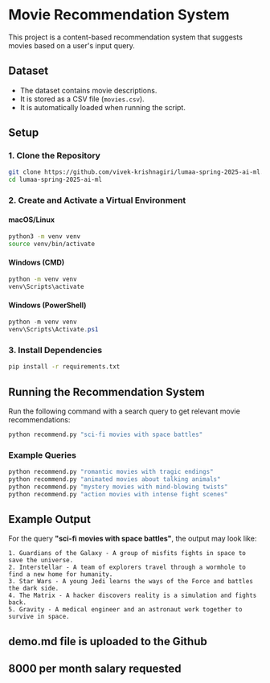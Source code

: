# Movie Recommendation System

This project is a content-based recommendation system that suggests movies based on a user's input query.

## Dataset

- The dataset contains movie descriptions.
- It is stored as a CSV file (`movies.csv`).
- It is automatically loaded when running the script.

## Setup

### 1. Clone the Repository

```bash
git clone https://github.com/vivek-krishnagiri/lumaa-spring-2025-ai-ml.git
cd lumaa-spring-2025-ai-ml
```

### 2. Create and Activate a Virtual Environment

#### macOS/Linux

```bash
python3 -m venv venv
source venv/bin/activate
```

#### Windows (CMD)

```bash
python -m venv venv
venv\Scripts\activate
```

#### Windows (PowerShell)

```powershell
python -m venv venv
venv\Scripts\Activate.ps1
```

### 3. Install Dependencies

```bash
pip install -r requirements.txt
```

## Running the Recommendation System

Run the following command with a search query to get relevant movie recommendations:

```bash
python recommend.py "sci-fi movies with space battles"
```

### Example Queries

```bash
python recommend.py "romantic movies with tragic endings"
python recommend.py "animated movies about talking animals"
python recommend.py "mystery movies with mind-blowing twists"
python recommend.py "action movies with intense fight scenes"
```

## Example Output

For the query **"sci-fi movies with space battles"**, the output may look like:

```
1. Guardians of the Galaxy - A group of misfits fights in space to save the universe.
2. Interstellar - A team of explorers travel through a wormhole to find a new home for humanity.
3. Star Wars - A young Jedi learns the ways of the Force and battles the dark side.
4. The Matrix - A hacker discovers reality is a simulation and fights back.
5. Gravity - A medical engineer and an astronaut work together to survive in space.
```
## demo.md file is uploaded to the Github

## 8000 per month salary requested
